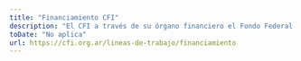 ```yaml
---
title: "Financiamiento CFI"
description: "El CFI a través de su órgano financiero el Fondo Federal de Inversiones (FFI) asiste crediticiamente a las microempresas y PyMEs de sectores productivos de las provincias argentinas."
toDate: "No aplica"
url: https://cfi.org.ar/lineas-de-trabajo/financiamiento
---
```

